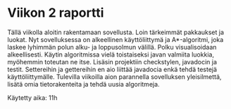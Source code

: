 # Viikon 2 raportti

Tällä viikolla aloitin rakentamaan sovellusta. Loin tärkeimmät pakkaukset ja luokat. Nyt sovelluksessa on alkeellinen käyttöliittymä ja A*-algoritmi, joka laskee lyhimmän polun alku- ja loppusolmun välillä. Polku visualisoidaan alkeellisesti. Käytin algoritmissa vielä toistaiseksi javan valmiita luokkia, myöhemmin toteutan ne itse. Lisäsin projektiin checkstylen, javadocin ja testit. Settereihin ja gettereihin en aio liittää javadocia enkä tehdä testejä käyttöliittymälle. Tulevilla viikoilla aion parannella sovelluksen yleisilmettä, lisätä omia tietorakenteita ja tehdä uusia algoritmeja.

Käytetty aika: 11h 
